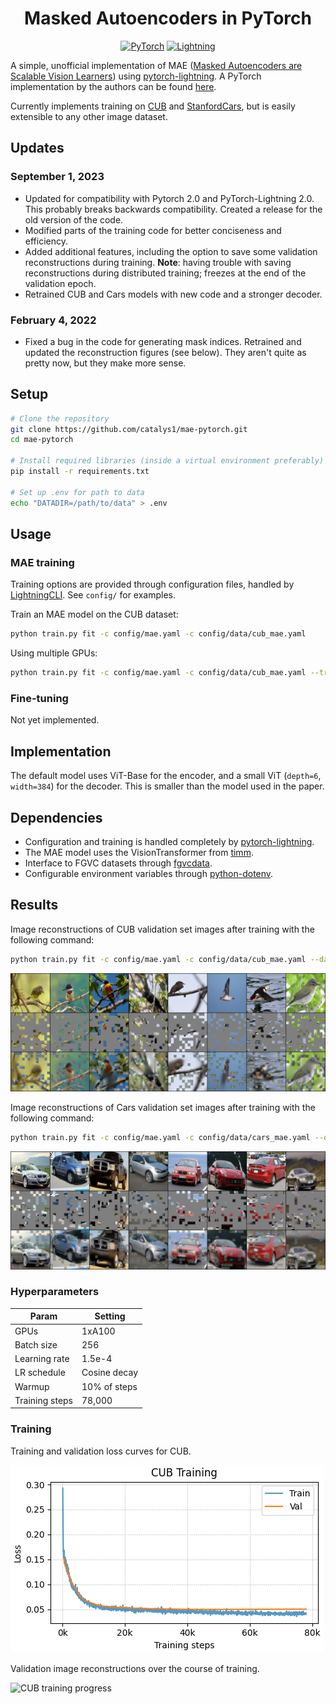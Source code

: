 <div align=center>
<h1>Masked Autoencoders in PyTorch</h1>

<a href="https://pytorch.org/get-started/locally/"><img alt="PyTorch" src="https://img.shields.io/badge/PyTorch-ee4c2c?logo=pytorch&logoColor=white"></a>
<a href="https://pytorchlightning.ai/"><img alt="Lightning" src="https://img.shields.io/badge/-Lightning-792ee5?logo=pytorchlightning&logoColor=white"></a>


</div>

A simple, unofficial implementation of MAE ([Masked Autoencoders are Scalable Vision Learners](https://arxiv.org/abs/2111.06377)) using  [pytorch-lightning](https://www.pytorchlightning.ai/). A PyTorch implementation by the authors can be found [here](https://github.com/facebookresearch/mae).

Currently implements training on [CUB](http://www.vision.caltech.edu/visipedia/CUB-200-2011.html) and [StanfordCars](http://ai.stanford.edu/~jkrause/cars/car_dataset.html), but is easily extensible to any other image dataset.

## Updates

### September 1, 2023

- Updated for compatibility with Pytorch 2.0 and PyTorch-Lightning 2.0. This probably breaks backwards compatibility. Created a release for the old version of the code.
- Modified parts of the training code for better conciseness and efficiency.
- Added additional features, including the option to save some validation reconstructions during training. **Note**: having trouble with saving reconstructions during distributed training; freezes at the end of the validation epoch.
- Retrained CUB and Cars models with new code and a stronger decoder.

### February 4, 2022

- Fixed a bug in the code for generating mask indices. Retrained and updated the reconstruction figures (see below). They aren't quite as pretty now, but they make more sense.

## Setup

```bash
# Clone the repository
git clone https://github.com/catalys1/mae-pytorch.git
cd mae-pytorch

# Install required libraries (inside a virtual environment preferably)
pip install -r requirements.txt

# Set up .env for path to data
echo "DATADIR=/path/to/data" > .env
```

## Usage

### MAE training

Training options are provided through configuration files, handled by [LightningCLI](https://pytorch-lightning.readthedocs.io/en/stable/common/lightning_cli.html). See `config/` for examples.

Train an MAE model on the CUB dataset:
```bash
python train.py fit -c config/mae.yaml -c config/data/cub_mae.yaml
```

Using multiple GPUs:
```bash
python train.py fit -c config/mae.yaml -c config/data/cub_mae.yaml --trainer.devices 8
```

### Fine-tuning

Not yet implemented.

## Implementation

The default model uses ViT-Base for the encoder, and a small ViT (`depth=6`, `width=384`) for the decoder. This is smaller than the model used in the paper.

## Dependencies

- Configuration and training is handled completely by [pytorch-lightning](https://pytorchlightning.ai).
- The MAE model uses the VisionTransformer from [timm](https://github.com/rwightman/pytorch-image-models).
- Interface to FGVC datasets through [fgvcdata](https://github.com/catalys1/fgvc-data-pytorch).
- Configurable environment variables through [python-dotenv](https://pypi.org/project/python-dotenv/).

## Results

Image reconstructions of CUB validation set images after training with the following command:
```bash
python train.py fit -c config/mae.yaml -c config/data/cub_mae.yaml --data.init_args.batch_size 256 --data.init_args.num_workers 12
```

![Bird Reconstructions](samples/bird-samples.png)

Image reconstructions of Cars validation set images after training with the following command:
```bash
python train.py fit -c config/mae.yaml -c config/data/cars_mae.yaml --data.init_args.batch_size 256 --data.init_args.num_workers 16
```

![Cars Reconstructions](samples/car-samples.png)

### Hyperparameters

| Param          | Setting      |
| --             | --           |
| GPUs           | 1xA100       |
| Batch size     | 256          |
| Learning rate  | 1.5e-4       |
| LR schedule    | Cosine decay |
| Warmup         | 10% of steps |
| Training steps | 78,000       |


### Training

Training and validation loss curves for CUB.

![CUB training curves](samples/bird-training-curves.png)

Validation image reconstructions over the course of training.

![CUB training progress](samples/birds-training.gif)